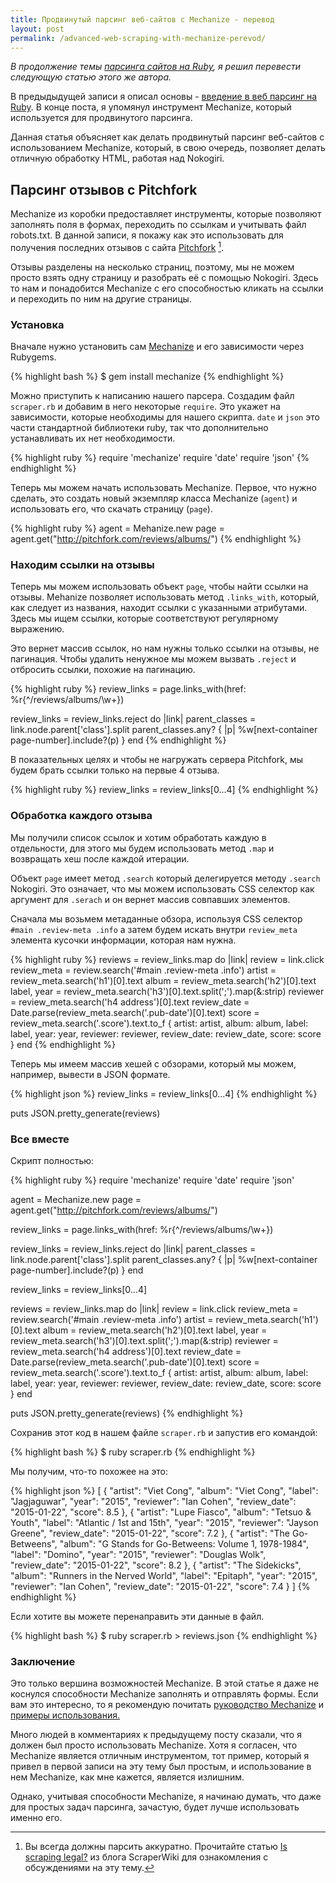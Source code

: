 ```yaml
---
title: Продвинутый парсинг веб-сайтов с Mechanize - перевод
layout: post
permalink: /advanced-web-scraping-with-mechanize-perevod/
---
```


*В продолжение темы <a href="http://doam.ru/web-scraping-with-ruby-perevod/" target="_blank">парсинга сайтов на Ruby</a>, я решил перевести следующую статью этого же автора.*
  
В предыдыдущей записи я описал основы - <a href="https://www.chrismytton.uk/2015/01/19/web-scraping-with-ruby/" target="_blank">введение в веб парсинг на Ruby</a>. В конце поста, я упомянул инструмент Mechanize, который используется для продвинутого парсинга. 

Данная статья объясняет как делать продвинутый парсинг веб-сайтов с использованием Mechanize, который, в свою очередь, позволяет делать отличную обработку HTML, работая над Nokogiri. 

## Парсинг отзывов с Pitchfork

Mechanize из коробки предоставляет инструменты, которые позволяют заполнять поля в формах, переходить по ссылкам и учитывать файл robots.txt. В данной записи, я покажу как это использовать для получения последних отзывов с сайта <a href="http://pitchfork.com/" target="_blank">Pitchfork</a> [^1].

Отзывы разделены на несколько страниц, поэтому, мы не можем просто взять одну страницу и разобрать её с помощью Nokogiri. Здесь то нам и понадобится Mechanize с его способностью кликать на ссылки и переходить по ним на другие страницы. 

### Установка

Вначале нужно установить сам <a href="http://docs.seattlerb.org/mechanize/GUIDE_rdoc.html" target="_blank">Mechanize</a> и его зависимости через Rubygems.

{% highlight bash %}
$ gem install mechanize
{% endhighlight %}

Можно приступить к написанию нашего парсера. Создадим файл ```scraper.rb``` и добавим в него некоторые ```require```. Это укажет на зависимости, которые необходимы для нашего скрипта. ```date``` и ```json``` это части стандартной библиотеки ruby, так что дополнительно устанавливать их нет необходимости. 

{% highlight ruby %}
require 'mechanize'
require 'date'
require 'json'
{% endhighlight %}

Теперь мы можем начать использовать Mechanize. Первое, что нужно сделать, это создать новый экземпляр класса Mechanize (```agent```) и использовать его, что скачать страницу (```page```).

{% highlight ruby %}
agent = Mehanize.new
page  = agent.get("http://pitchfork.com/reviews/albums/")
{% endhighlight %} 

### Находим ссылки на отзывы

Теперь мы можем использовать объект ```page```, чтобы найти ссылки на отзывы. 
Mehanize позволяет использовать метод ```.links_with```, который, как следует из названия, находит ссылки с указанными атрибутами. Здесь мы ищем ссылки, которые соответствуют регулярному выражению.

Это вернет массив ссылок, но нам нужны только ссылки на отзывы, не пагинация. Чтобы удалить ненужное мы можем вызвать ```.reject``` и отбросить ссылки, похожие на пагинацию.

{% highlight ruby %}
review_links = page.links_with(href: %r{^/reviews/albums/\w+})

review_links = review_links.reject do |link|
  parent_classes = link.node.parent['class'].split
  parent_classes.any? { |p| %w[next-container page-number].include?(p) }
end
{% endhighlight %}

В показательных целях и чтобы не нагружать сервера Pitchfork, мы будем брать ссылки только на первые 4 отзыва.

{% highlight ruby %}
review_links = review_links[0...4]
{% endhighlight %}

### Обработка каждого отзыва

Мы получили список ссылок и хотим обработать каждую в отдельности, для этого мы будем использовать метод ```.map``` и возвращать хеш после каждой итерации.

Объект ```page``` имеет метод ```.search``` который делегируется методу ```.search``` Nokogiri. Это означает, что мы можем использовать CSS селектор как аргумент для ```.serach``` и он вернет массив совпавших элементов.

Сначала мы возьмем метаданные обзора, используя CSS селектор ```#main .review-meta .info``` а затем будем искать внутри ```review_meta``` элемента кусочки информации, которая нам нужна. 

{% highlight ruby %}
reviews = review_links.map do |link|
  review = link.click
  review_meta = review.search('#main .review-meta .info')
  artist = review_meta.search('h1')[0].text
  album = review_meta.search('h2')[0].text
  label, year = review_meta.search('h3')[0].text.split(';').map(&:strip)
  reviewer = review_meta.search('h4 address')[0].text
  review_date = Date.parse(review_meta.search('.pub-date')[0].text)
  score = review_meta.search('.score').text.to_f
  {
    artist: artist,
    album: album,
    label: label,
    year: year,
    reviewer: reviewer,
    review_date: review_date,
    score: score
  }
end
{% endhighlight %}

Теперь мы имеем массив хешей с обзорами, который мы можем, например, вывести в JSON формате. 

{% highlight json %}
review_links = review_links[0...4]
{% endhighlight %}

puts JSON.pretty_generate(reviews)

### Все вместе

Скрипт полностью:

{% highlight ruby %}
require 'mechanize'
require 'date'
require 'json'

agent = Mechanize.new
page = agent.get("http://pitchfork.com/reviews/albums/")

review_links = page.links_with(href: %r{^/reviews/albums/\w+})

review_links = review_links.reject do |link|
  parent_classes = link.node.parent['class'].split
  parent_classes.any? { |p| %w[next-container page-number].include?(p) }
end

review_links = review_links[0...4]

reviews = review_links.map do |link|
  review = link.click
  review_meta = review.search('#main .review-meta .info')
  artist = review_meta.search('h1')[0].text
  album = review_meta.search('h2')[0].text
  label, year = review_meta.search('h3')[0].text.split(';').map(&:strip)
  reviewer = review_meta.search('h4 address')[0].text
  review_date = Date.parse(review_meta.search('.pub-date')[0].text)
  score = review_meta.search('.score').text.to_f
  {
    artist: artist,
    album: album,
    label: label,
    year: year,
    reviewer: reviewer,
    review_date: review_date,
    score: score
  }
end

puts JSON.pretty_generate(reviews)
{% endhighlight %}

Сохранив этот код в нашем файле ```scraper.rb``` и запустив его командой:

{% highlight bash %}
$ ruby scraper.rb
{% endhighlight %}

Мы получим, что-то похожее на это:

{% highlight json %}
[
  {
    "artist": "Viet Cong",
    "album": "Viet Cong",
    "label": "Jagjaguwar",
    "year": "2015",
    "reviewer": "Ian Cohen",
    "review_date": "2015-01-22",
    "score": 8.5
  },
  {
    "artist": "Lupe Fiasco",
    "album": "Tetsuo & Youth",
    "label": "Atlantic / 1st and 15th",
    "year": "2015",
    "reviewer": "Jayson Greene",
    "review_date": "2015-01-22",
    "score": 7.2
  },
  {
    "artist": "The Go-Betweens",
    "album": "G Stands for Go-Betweens: Volume 1, 1978-1984",
    "label": "Domino",
    "year": "2015",
    "reviewer": "Douglas Wolk",
    "review_date": "2015-01-22",
    "score": 8.2
  },
  {
    "artist": "The Sidekicks",
    "album": "Runners in the Nerved World",
    "label": "Epitaph",
    "year": "2015",
    "reviewer": "Ian Cohen",
    "review_date": "2015-01-22",
    "score": 7.4
  }
]
{% endhighlight %}

Если хотите вы можете перенаправить эти данные в файл.

{% highlight bash %}
$ ruby scraper.rb > reviews.json
{% endhighlight %}

### Заключение

Это только вершина возможностей Mechanize. В этой статье я даже не коснулся способности Mechanize заполнять и отправлять формы. Если вам это интересно, то я рекомендую почитать <a href="http://docs.seattlerb.org/mechanize/GUIDE_rdoc.html" target="_blank">руководство Mechanize</a> и <a href="http://docs.seattlerb.org/mechanize/EXAMPLES_rdoc.html" target="_blank">примеры использования.</a>

Много людей в комментариях к предыдущему посту сказали, что я должен был просто использовать Mechanize. Хотя я согласен, что Mechanize является отличным инструментом, тот пример, который я привел в первой записи на эту тему был простым, и использование в нем Mechanize, как мне кажется, является излишним.

Однако, учитывая способности Mechanize, я начинаю думать, что даже для простых задач парсинга, зачастую, будет лучше использовать именно его. 

[^1]: Вы всегда должны парсить аккуратно. Прочитайте статью <a href="https://blog.scraperwiki.com/2012/04/is-scraping-legal/" target="_blank">Is scraping legal?</a> из блога ScraperWiki для ознакомления с обсуждениями на эту тему. 